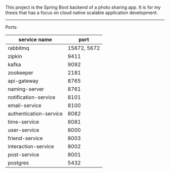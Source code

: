This project is the Spring Boot backend of a photo sharing app. It is for my thesis that has a focus on cloud native scalable application development.

---

Ports:

| service name           | port        |
|------------------------|-------------|
| rabbitmq               | 15672, 5672 |
| zipkin                 | 9411        |
| kafka                  | 9092        |
| zookeeper              | 2181        |
| api-gateway            | 8765        |
| naming-server          | 8761        |
| notification-service   | 8101        |
| email-service          | 8100        |
| authentication-service | 8082        |
| time-service           | 8081        |
| user-service           | 8000        |
| friend-service         | 8003        |
| interaction-service    | 8002        |
| post-service           | 8001        |
| postgres               | 5432        |

